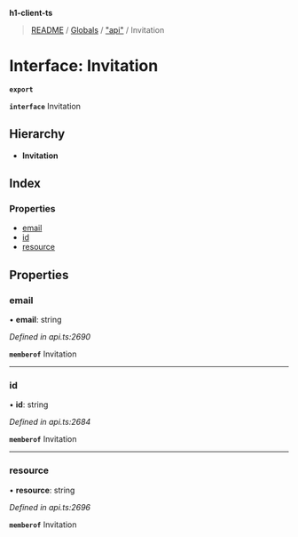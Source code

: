 **h1-client-ts**

> [README](../README.md) / [Globals](../globals.md) / ["api"](../modules/_api_.md) / Invitation

# Interface: Invitation

**`export`** 

**`interface`** Invitation

## Hierarchy

* **Invitation**

## Index

### Properties

* [email](_api_.invitation.md#email)
* [id](_api_.invitation.md#id)
* [resource](_api_.invitation.md#resource)

## Properties

### email

•  **email**: string

*Defined in api.ts:2690*

**`memberof`** Invitation

___

### id

•  **id**: string

*Defined in api.ts:2684*

**`memberof`** Invitation

___

### resource

•  **resource**: string

*Defined in api.ts:2696*

**`memberof`** Invitation
